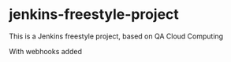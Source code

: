 # jenkins-freestyle-project

This is a Jenkins freestyle project, based on QA Cloud Computing

With webhooks added
